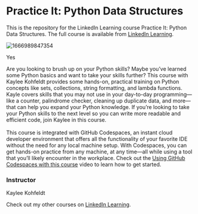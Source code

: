# Practice It: Python Data Structures 
This is the repository for the LinkedIn Learning course Practice It: Python Data Structures. The full course is available from [LinkedIn Learning][lil-course-url].

![1666989847354](https://user-images.githubusercontent.com/28540243/200744344-d18d8cb4-142a-4b91-8279-19b154af390f.jpeg)

Yes

Are you looking to brush up on your Python skills? Maybe you’ve learned some Python basics and want to take your skills further? This course with Kaylee Kohfeldt provides some hands-on, practical training on Python concepts like sets, collections, string formatting, and lambda functions. Kayle covers skills that you may not use in your day-to-day programming—like a counter, palindrome checker, cleaning up duplicate data, and more—that can help you expand your Python knowledge. If you’re looking to take your Python skills to the next level so you can write more readable and efficient code, join Kaylee in this course.<br><br>This course is integrated with GitHub Codespaces, an instant cloud developer environment that offers all the functionality of your favorite IDE without the need for any local machine setup. With Codespaces, you can get hands-on practice from any machine, at any time—all while using a tool that you’ll likely encounter in the workplace. Check out the [Using GitHub Codespaces with this course][gcs-video-url] video to learn how to get started.

### Instructor

Kaylee Kohfeldt

Check out my other courses on [LinkedIn Learning](https://www.linkedin.com/learning/instructors/kaylee-kohfeldt?u=104).

[lil-course-url]: https://www.linkedin.com/learning/practice-it-python-data-structures
[lil-thumbnail-url]: https://media.licdn.com/dms/image/D560DAQErSxSAz69Qaw/learning-public-crop_675_1200/0/1666989847354?e=1667952000&v=beta&t=pj95VgrF2Nw2rGjA4PHAa_5O-nSdKMuqyFOm-LLSWpA
[gcs-video-url]: https://www.linkedin.com/learning/practice-it-python-data-structures/using-github-codespaces-with-this-course-16045515
